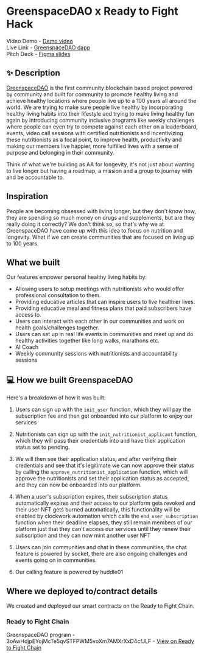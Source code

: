 
# GreenspaceDAO x Ready to Fight Hack

Video Demo - [Demo video](https://www.loom.com/share/830b631d4e7b4a4d887ec28fd148f2ae) <br />
Live Link - [GreenspaceDAO dapp](https://greenspacedao.xyz/) <br />
Pitch Deck - [Figma slides](https://www.figma.com/proto/kbNH39bNAHi5LMqBysGlHD/GreenSpaceDAO-Pitch-Deck?page-id=0%3A1&type=design&node-id=0-185&viewport=401%2C401%2C0.05&t=T8YMxu888hhtmNQn-8&scaling=scale-down-width&hide-ui=1) <br/>

## ✨ Description

[GreenspaceDAO](https://greenspacedao.xyz/) is the first community blockchain based project powered by community and built for community to promote healthy living and achieve healthy locations where people live up to a 100 years all around the world. We are trying to make sure people live healthy by incorporating healthy living habits into their lifestyle and trying to make living healthy fun again by introducing community inclusive programs like weekly challenges where people can even try to compete against each other on a leaderboard, events, video call sessions with certified nutritionists and incentivizing these nutritionists as a focal point, to improve health, productivity and making our members live happier, more fulfilled lives with a sense of purpose and belonging in their community. 

Think of what we're building as AA for longevity, it's not just about wanting to live longer but having a roadmap, a mission and a group to journey with and be accountable to. 

## Inspiration

People are becoming obsessed with living longer, but they don't know how, they are spending so much money on drugs and supplements, but are they really doing it correctly? We don't think so, so that's why we at GreenspaceDAO have come up with this idea to focus on nutrition and longevity. What if we can create communities that are focused on living up to 100 years.

## What we built

Our features empower personal healthy living habits by:

- Allowing users to setup meetings with nutritionists who would offer professional consultation to them.
- Providing educative articles that can inspire users to live healthier lives.
- Providing educative meal and fitness plans that paid subscribers have access to.
- Users can interact with each other in our communities and work on health goals/challenges together.
- Users can set up in real life events in communities and meet up and do healthy activities together like long walks, marathons etc.
- AI Coach
- Weekly community sessions with nutritionists and accountability sessions

## 💻 How we built GreenspaceDAO

Here's a breakdown of how it was built:

1. Users can sign up with the `init_user` function, which they will pay the subscription fee and then get onboarded into our platform to enjoy our services

2. Nutritionists can sign up with the `init_nutritionist_applicant` function, which they will pass their credentials into and have their application status set to pending.

3. We will then see their application status, and after verifying their credentials and see that it's legitimate we can now approve their status by calling the `approve_nutritionist_application` function, which will approve the nutritionists and set their application status as accepted, and they can now be onboarded into our platform.

5. When a user's subscription expires, their subscription status automatically expires and their access to our platform gets revoked and their user NFT gets burned automatically, this functionality will be enabled by clockwork automation which calls the `end_user_subscription` function when their deadline elapses, they still remain members of our platform just that they can't access our services until they renew their subscription and they can now mint another user NFT

6. Users can join communities and chat in these communities, the chat feature is powered by socket, there are also ongoing challenges and events going on in communities.

7. Our calling feature is powered by huddle01

## Where we deployed to/contract details

We created and deployed our smart contracts on the Ready to Fight Chain.

### Ready to Fight Chain

GreenspaceDAO program - 3oAwHdjpEYojMcTe5qvSTFPWM5voXm7AMXrXxD4cfJLF - [View on Ready to Fight Chain](https://explorer.solana.com/address/3oAwHdjpEYojMcTe5qvSTFPWM5voXm7AMXrXxD4cfJLF?cluster=devnet)


